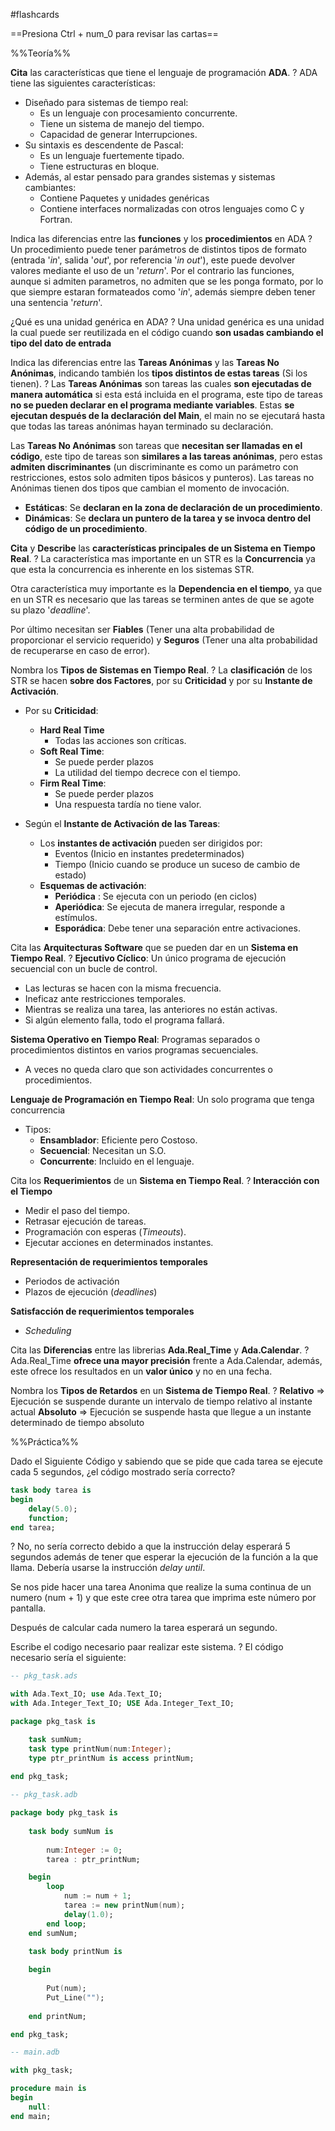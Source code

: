 #flashcards 

==Presiona Ctrl + num_0 para revisar las cartas==

%%Teoría%%

**Cita** las características que tiene el lenguaje de programación **ADA**. 
?
ADA tiene las siguientes características:
- Diseñado para sistemas de tiempo real:
	- Es un lenguaje con procesamiento concurrente.
	- Tiene un sistema de manejo del tiempo.
	- Capacidad de generar Interrupciones.
- Su sintaxis es descendente de Pascal:
	- Es un lenguaje fuertemente tipado.
	- Tiene estructuras en bloque.
- Además, al estar pensado para grandes sistemas y sistemas cambiantes:
	- Contiene Paquetes y unidades genéricas
	- Contiene interfaces normalizadas con otros lenguajes como C y Fortran.
<!--SR:!2023-04-20,151,270-->

Indica las diferencias entre las **funciones** y los **procedimientos** en ADA
?
Un procedimiento puede tener parámetros de distintos tipos de formato (entrada '_in_', salida '_out_', por referencia '_in out_'), este puede devolver valores mediante el uso de un '_return_'.
Por el contrario las funciones, aunque si admiten parametros, no admiten que se les ponga formato, por lo que siempre estaran formateados como '_in_', además siempre deben tener una sentencia '_return_'.
<!--SR:!2023-05-01,162,290-->

¿Qué es una unidad genérica en ADA?
?
Una unidad genérica es una unidad la cual puede ser reutilizada en el código cuando **son usadas cambiando el tipo del dato de entrada**
<!--SR:!2023-04-30,161,290-->

Indica las diferencias entre las **Tareas Anónimas** y las **Tareas No Anónimas**, indicando también los **tipos distintos de estas tareas** (Si los tienen).
?
Las **Tareas Anónimas** son tareas las cuales **son ejecutadas de manera automática** si esta está incluida en el programa, este tipo de tareas **no se pueden declarar en el programa mediante variables**. Estas **se ejecutan después de la declaración del Main**, el main no se ejecutará hasta que todas las tareas anónimas hayan terminado su declaración.

Las **Tareas No Anónimas** son tareas que **necesitan ser llamadas en el código**, este tipo de tareas son **similares a las tareas anónimas**, pero estas **admiten discriminantes** (un discriminante es como un parámetro con restricciones, estos solo admiten tipos básicos y punteros).
Las tareas no Anónimas tienen dos tipos que cambian el momento de invocación.
- **Estáticas**: Se **declaran en la zona de declaración de un procedimiento**.
- **Dinámicas**: Se **declara un puntero de la tarea y se invoca dentro del código de un procedimiento**.
<!--SR:!2022-10-11,3,250-->

**Cita** y **Describe** las **características principales de un Sistema en Tiempo Real**.
?
La característica mas importante en un STR es la **Concurrencia** ya que esta la concurrencia es inherente en los sistemas STR.

Otra característica muy importante es la **Dependencia en el tiempo**, ya que en un STR es necesario que las tareas se terminen antes de que se agote su plazo '*deadline*'.

Por último necesitan ser **Fiables** (Tener una alta probabilidad de proporcionar el servicio requerido) y **Seguros** (Tener una alta probabilidad de recuperarse en caso de error).
<!--SR:!2022-10-12,4,274-->

Nombra los **Tipos de Sistemas en Tiempo Real**.
?
La **clasificación** de los STR se hacen **sobre dos Factores**, por su **Criticidad** y por su **Instante de Activación**.

- Por su **Criticidad**:
	- **Hard Real Time**
		- Todas las acciones son críticas.
	- **Soft Real Time**:
		- Se puede perder plazos
		- La utilidad del tiempo decrece con el tiempo.
	- **Firm Real Time**:
		- Se puede perder plazos
		- Una respuesta tardía no tiene valor. 

- Según el **Instante de Activación de las Tareas**:
	- Los **instantes de activación** pueden ser dirigidos por:
		- Eventos (Inicio en instantes predeterminados)
		- Tiempo (Inicio cuando se produce un suceso de cambio de estado)
	- **Esquemas de activación**:
		- **Periódica** : Se ejecuta con un periodo (en ciclos)
		- **Aperiódica**: Se ejecuta de manera irregular, responde a estímulos.
		- **Esporádica**: Debe tener una separación entre activaciones.
<!--SR:!2022-10-11,3,254-->

Cita las **Arquitecturas Software** que se pueden dar en un **Sistema en Tiempo Real**.
?
**Ejecutivo Cíclico**: Un único programa de ejecución secuencial con un bucle de control.    
- Las lecturas se hacen con la misma frecuencia.
- Ineficaz ante restricciones temporales.
- Mientras se realiza una tarea, las anteriores no están activas.
- Si algún elemento falla, todo el programa fallará.

**Sistema Operativo en Tiempo Real**: Programas separados o procedimientos distintos en varios programas secuenciales.
- A veces no queda claro que son actividades concurrentes o procedimientos.

**Lenguaje de Programación en Tiempo Real**: Un solo programa que tenga concurrencia  
- Tipos:
    - **Ensamblador**: Eficiente pero Costoso.
    - **Secuencial**: Necesitan un S.O.
    - **Concurrente**: Incluido en el lenguaje.
<!--SR:!2022-10-12,3,256-->

Cita los **Requerimientos** de un **Sistema en Tiempo Real**.
?
__Interacción con el Tiempo__
- Medir el paso del tiempo.
- Retrasar ejecución de tareas.
- Programación con esperas (_Timeouts_).
- Ejecutar acciones en determinados instantes.

__Representación de requerimientos temporales__
- Periodos de activación
- Plazos de ejecución (_deadlines_)

__Satisfacción de requerimientos temporales__
- _Scheduling_
<!--SR:!2022-10-12,4,275-->

Cita las **Diferencias** entre las librerias **Ada.Real_Time** y **Ada.Calendar**.
?
Ada.Real_Time **ofrece una mayor precisión** frente a Ada.Calendar, además, este ofrece los resultados en un **valor único** y no en una fecha.

Nombra los **Tipos de Retardos** en un **Sistema de Tiempo Real**.
?
**Relativo** => Ejecución se suspende durante un intervalo de tiempo relativo al instante actual
**Absoluto** => Ejecución se suspende hasta que llegue a un instante determinado de tiempo absoluto
<!--SR:!2023-05-04,165,296!2022-10-12,4,276-->

%%Práctica%%

Dado el Siguiente Código y sabiendo que se pide que cada tarea se ejecute cada 5 segundos, ¿el código mostrado sería correcto?
```ADA
task body tarea is
begin
	delay(5.0);
	function;
end tarea;
```
?
No, no sería correcto debido a que la instrucción delay esperará 5 segundos además de tener que esperar la ejecución de la función a la que llama. Debería usarse la instrucción _delay until_.
<!--SR:!2023-05-03,164,294-->

Se nos pide hacer una tarea Anonima que realize la suma continua de un numero (num + 1) y que este cree otra tarea que imprima este número por pantalla.

Después de calcular cada numero la tarea esperará un segundo.

Escribe el codigo necesario paar realizar este sistema.
?
El código necesario sería el siguiente:
``` ADA
-- pkg_task.ads

with Ada.Text_IO; use Ada.Text_IO;
with Ada.Integer_Text_IO; USE Ada.Integer_Text_IO;  

package pkg_task is

	task sumNum;
	task type printNum(num:Integer);
	type ptr_printNum is access printNum;
	 
end pkg_task;

-- pkg_task.adb

package body pkg_task is
	
	task body sumNum is
	
		num:Integer := 0;
		tarea : ptr_printNum;

	begin
		loop
			num := num + 1;
			tarea := new printNum(num);
			delay(1.0);
		end loop;
	end sumNum;

	task body printNum is
	
	begin
	
		Put(num);
		Put_Line("");
	
	end printNum;

end pkg_task;

-- main.adb

with pkg_task;

procedure main is
begin
	null:
end main;
```
<!--SR:!2022-11-24,4,277-->







